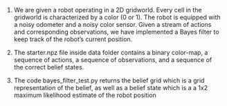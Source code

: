1) We are given a robot operating in a 2D gridworld. Every cell in the gridworld is characterized by a color (0 or 1). The robot is equipped with a noisy odometer and a noisy color sensor. Given a stream of actions and corresponding observations, we have implemented a Bayes filter to keep track of the robot’s current position.

2) The starter.npz file inside data folder contains a binary color-map, a sequence of actions, a sequence of observations, and a sequence of the correct belief states.

3) The code bayes_filter_test.py returns the belief grid which is a grid representation of the belief, as well as a belief state which is a a 1x2 maximum likelihood estimate of the robot position
